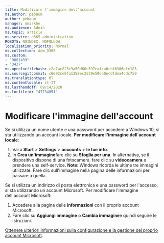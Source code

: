 ```yaml
---
title: Modificare l'immagine dell'account
ms.author: pebaum
author: pebaum
manager: mnirkhe
ms.audience: Admin
ms.topic: article
ms.service: o365-administration
ROBOTS: NOINDEX, NOFOLLOW
localization_priority: Normal
ms.collection: Adm_O365
ms.custom:
- "9001439"
- "3437"
ms.openlocfilehash: c2a7ac823c9a50d66e597ca1ca0cbf6906efe183
ms.sourcegitcommit: c6692ce0fa1358ec3529e59ca0ecdfdea4cdc759
ms.translationtype: MT
ms.contentlocale: it-IT
ms.lasthandoff: 09/14/2020
ms.locfileid: "47734051"
---
```

# <a name="change-account-picture"></a>Modificare l'immagine dell'account

Se si utilizza un nome utente e una password per accedere a Windows 10, si sta utilizzando un account locale. **Per modificare l'immagine dell'account locale**:

1. Vai a **Start**  >  **Settings**  >  **accounts**  >  **le tue info**.
2. In **Crea un'immagine**fare clic su **Sfoglia per una**. In alternativa, se il dispositivo dispone di una fotocamera, fare clic su **videocamera** e prendere una self-service. 
    **Note**: Windows ricorda le ultime tre immagini utilizzate. Fare clic sull'immagine nella pagina delle informazioni per passare a quella.

Se si utilizza un indirizzo di posta elettronica e una password per l'accesso, si sta utilizzando un account Microsoft. Per modificare l'immagine dell'account Microsoft:

1. Accedere alla pagina delle **informazioni** con il proprio account Microsoft.
2. Fare clic su **Aggiungi immagine** o **Cambia immagine**e quindi seguire le istruzioni.

[Ottenere ulteriori informazioni sulla configurazione e la gestione del proprio account Microsoft](https://support.microsoft.com/products/microsoft-account?category=manage-account).
